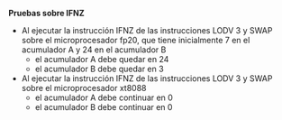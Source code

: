 **Pruebas sobre IFNZ**
* Al ejecutar la instrucción IFNZ de las instrucciones LODV 3 y SWAP sobre el microprocesador fp20, que tiene inicialmente 7 en el acumulador A y 24 en el acumulador B
    * el acumulador A debe quedar en 24
    * el acumulador B debe quedar en 3
* Al ejecutar la instrucción IFNZ de las instrucciones LODV 3 y SWAP sobre el microprocesador xt8088
    * el acumulador A debe continuar en 0
    * el acumulador B debe continuar en 0
